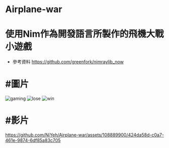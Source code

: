 # Airplane-war
# 使用Nim作為開發語言所製作的飛機大戰小遊戲
* 參考資料 https://github.com/greenfork/nimraylib_now

# #圖片
![gaming](https://github.com/NiYeh/Airplane-war/assets/108889900/7df61252-118b-496c-8ac9-41eb770785dd)
![lose](https://github.com/NiYeh/Airplane-war/assets/108889900/b239f14b-b1c2-4498-b1fa-2fee9ea0afd4)
![win](https://github.com/NiYeh/Airplane-war/assets/108889900/b412592c-d9c4-4fe0-ad2f-748957f1fe76)
# #影片
https://github.com/NiYeh/Airplane-war/assets/108889900/424da58d-c0a7-461e-9874-6df85a83c705

